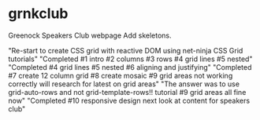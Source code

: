 # grnkclub
Greenock Speakers Club webpage
Add skeletons.

"Re-start to create CSS grid with reactive DOM using net-ninja CSS Grid tutorials"
"Completed #1 intro #2 columns #3 rows #4 grid lines #5 nested"
"Completed #4 grid lines #5 nested #6 aligning and justifying"
"Completed #7 create 12 column grid #8 create mosaic #9 grid areas not working correctly will research for latest on grid areas"
"The answer was to use grid-auto-rows and not grid-template-rows!! tutorial #9 grid areas all fine now"
"Completed #10 responsive design next look at content for speakers club"

